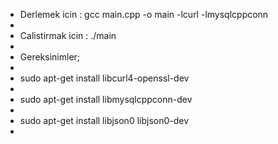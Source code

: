 
 * Derlemek icin : gcc main.cpp -o main  -lcurl -lmysqlcppconn
 * 
 * Calistirmak icin : ./main
 * 
 * Gereksinimler;
 * 
 * sudo apt-get install libcurl4-openssl-dev
 * 
 * sudo apt-get install libmysqlcppconn-dev
 * 
 * sudo apt-get install libjson0 libjson0-dev
 * 
 
